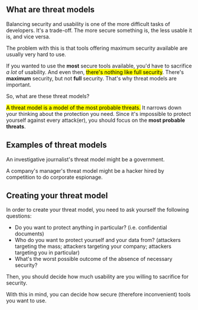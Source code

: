 ## What are threat models

Balancing security and usability is one of the more difficult tasks of developers. It's a trade-off. The more secure something is, the less usable it is, and vice versa.

The problem with this is that tools offering maximum security available are usually very hard to use.

If you wanted to use the **most** secure tools available, you'd have to sacrifice *a lot* of usability. And even then, <mark>there's nothing like full security</mark>. There's **maximum** security, but not **full** security. That's why threat models are important.

So, what are these threat models?

<mark>A threat model is a model of the most probable threats.</mark> It narrows down your thinking about the protection you need. Since it's impossible to protect yourself against every attack(er), you should focus on the **most probable threats**.

## Examples of threat models

An investigative journalist's threat model might be a government.

A company's manager's threat model might be a hacker hired by competition to do corporate espionage.

## Creating your threat model

In order to create your threat model, you need to ask yourself the following questions:

- Do you want to protect anything in particular? (i.e. confidential documents)
- Who do you want to protect yourself and your data from? (attackers targeting the mass; attackers targeting your company; attackers targeting you in particular)
- What's the worst possible outcome of the absence of necessary security?

Then, you should decide how much usability are you willing to sacrifice for security.

With this in mind, you can decide how secure (therefore inconvenient) tools you want to use.